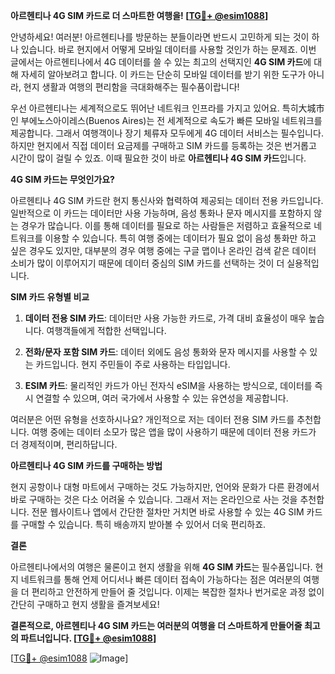 **아르헨티나 4G SIM 카드로 더 스마트한 여행을! [[TG💪+ @esim1088](https://t.me/s/esim1088)]**

안녕하세요! 여러분! 아르헨티나를 방문하는 분들이라면 반드시 고민하게 되는 것이 하나 있습니다. 바로 현지에서 어떻게 모바일 데이터를 사용할 것인가 하는 문제죠. 이번 글에서는 아르헨티나에서 4G 데이터를 쓸 수 있는 최고의 선택지인 **4G SIM 카드**에 대해 자세히 알아보려고 합니다. 이 카드는 단순히 모바일 데이터를 받기 위한 도구가 아니라, 현지 생활과 여행의 편리함을 극대화해주는 필수품이랍니다!

우선 아르헨티나는 세계적으로도 뛰어난 네트워크 인프라를 가지고 있어요. 특히大城市인 부에노스아이레스(Buenos Aires)는 전 세계적으로 속도가 빠른 모바일 네트워크를 제공합니다. 그래서 여행객이나 장기 체류자 모두에게 4G 데이터 서비스는 필수입니다. 하지만 현지에서 직접 데이터 요금제를 구매하고 SIM 카드를 등록하는 것은 번거롭고 시간이 많이 걸릴 수 있죠. 이때 필요한 것이 바로 **아르헨티나 4G SIM 카드**입니다.

**4G SIM 카드는 무엇인가요?**

아르헨티나 4G SIM 카드란 현지 통신사와 협력하여 제공되는 데이터 전용 카드입니다. 일반적으로 이 카드는 데이터만 사용 가능하며, 음성 통화나 문자 메시지를 포함하지 않는 경우가 많습니다. 이를 통해 데이터를 필요로 하는 사람들은 저렴하고 효율적으로 네트워크를 이용할 수 있습니다. 특히 여행 중에는 데이터가 필요 없이 음성 통화만 하고 싶은 경우도 있지만, 대부분의 경우 여행 중에는 구글 맵이나 온라인 검색 같은 데이터 소비가 많이 이루어지기 때문에 데이터 중심의 SIM 카드를 선택하는 것이 더 실용적입니다.

**SIM 카드 유형별 비교**

1. **데이터 전용 SIM 카드**: 데이터만 사용 가능한 카드로, 가격 대비 효율성이 매우 높습니다. 여행객들에게 적합한 선택입니다.
   
2. **전화/문자 포함 SIM 카드**: 데이터 외에도 음성 통화와 문자 메시지를 사용할 수 있는 카드입니다. 현지 주민들이 주로 사용하는 타입입니다.

3. **ESIM 카드**: 물리적인 카드가 아닌 전자식 eSIM을 사용하는 방식으로, 데이터를 즉시 연결할 수 있으며, 여러 국가에서 사용할 수 있는 유연성을 제공합니다.

여러분은 어떤 유형을 선호하시나요? 개인적으로 저는 데이터 전용 SIM 카드를 추천합니다. 여행 중에는 데이터 소모가 많은 앱을 많이 사용하기 때문에 데이터 전용 카드가 더 경제적이며, 편리하답니다.

**아르헨티나 4G SIM 카드를 구매하는 방법**

현지 공항이나 대형 마트에서 구매하는 것도 가능하지만, 언어와 문화가 다른 환경에서 바로 구매하는 것은 다소 어려울 수 있습니다. 그래서 저는 온라인으로 사는 것을 추천합니다. 전문 웹사이트나 앱에서 간단한 절차만 거치면 바로 사용할 수 있는 4G SIM 카드를 구매할 수 있습니다. 특히 배송까지 받아볼 수 있어서 더욱 편리하죠.

**결론**

아르헨티나에서의 여행은 물론이고 현지 생활을 위해 **4G SIM 카드**는 필수품입니다. 현지 네트워크를 통해 언제 어디서나 빠른 데이터 접속이 가능하다는 점은 여러분의 여행을 더 편리하고 안전하게 만들어 줄 것입니다. 이제는 복잡한 절차나 번거로운 과정 없이 간단히 구매하고 현지 생활을 즐겨보세요!

**결론적으로, 아르헨티나 4G SIM 카드는 여러분의 여행을 더 스마트하게 만들어줄 최고의 파트너입니다. [[TG💪+ @esim1088](https://t.me/s/esim1088)]**

[[TG💪+ @esim1088](https://t.me/s/esim1088) ![Image](https://i.postimg.cc/Y0z9fWf4/image.png)]